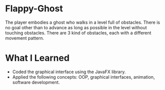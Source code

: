 # Flappy-Ghost
The player embodies a ghost who walks in a level full of obstacles. There is no goal other than to advance as long as possible in the level without touching obstacles. There are 3 kind of obstacles, each with a different movement pattern.

# What I Learned
* Coded the graphical interface using the JavaFX library.
* Applied the following concepts: OOP, graphical interfaces, animation, software development.
